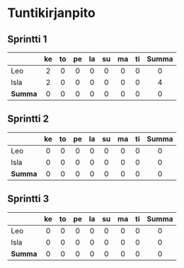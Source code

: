 # Tuntikirjanpito

## Sprintti 1
|         |ke|to|pe|la|su|ma|ti|**Summa**|
|---------|:----:|:----:|:----:|:----:|:----:|:----:|:----:|:-------:|
| Leo     | 2    | 0    | 0    | 0    | 0    | 0    | 0    |   0   |
| Isla    | 2    | 0    | 0    | 0    | 0    | 0    | 0    |   4   |
|**Summa**| 0    | 0    | 0    | 0    | 0    | 0    | 0    |   0   |

## Sprintti 2

|         |ke|to|pe|la|su|ma|ti|**Summa**|
|---------|:----:|:----:|:----:|:----:|:----:|:----:|:----:|:-------:|
| Leo     | 0    | 0    | 0    | 0    | 0    | 0    | 0    |   0   |
| Isla    | 0    | 0    | 0    | 0    | 0    | 0    | 0    |   0   |
|**Summa**| 0    | 0    | 0    | 0    | 0    | 0    | 0    |   0   |

## Sprintti 3

|         |ke|to|pe|la|su|ma|ti|**Summa**|
|---------|:----:|:----:|:----:|:----:|:----:|:----:|:----:|:-------:|
| Leo     | 0    | 0    | 0    | 0    | 0    | 0    | 0    |   0   |
| Isla    | 0    | 0    | 0    | 0    | 0    | 0    | 0    |   0   |
|**Summa**| 0    | 0    | 0    | 0    | 0    | 0    | 0    |   0   |
